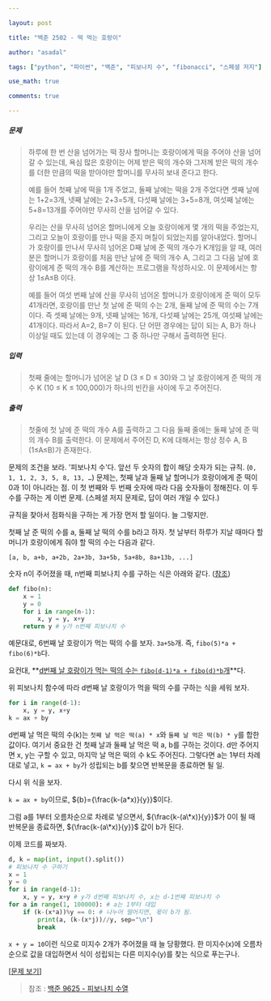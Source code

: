 ```yaml
---

layout: post

title: "백준 2502 - 떡 먹는 호랑이"

author: "asadal"

tags: ["python", "파이썬", "백준", "피보나치 수", "fibonacci", "스페셜 저지"]

use_math: true

comments: true

---
```


##### 문제

> 하루에 한 번 산을 넘어가는 떡 장사 할머니는 호랑이에게 떡을 주어야 산을 넘어갈 수 있는데, 욕심 많은 호랑이는 어제 받은 떡의 개수와 그저께 받은 떡의 개수를 더한 만큼의 떡을 받아야만 할머니를 무사히 보내 준다고 한다. 
>
> 예를 들어 첫째 날에 떡을 1개 주었고, 둘째 날에는 떡을 2개 주었다면 셋째 날에는 1+2=3개, 넷째 날에는 2+3=5개, 다섯째 날에는 3+5=8개, 여섯째 날에는 5+8=13개를 주어야만 무사히 산을 넘어갈 수 있다. 
>
> 우리는 산을 무사히 넘어온 할머니에게 오늘 호랑이에게 몇 개의 떡을 주었는지, 그리고 오늘이 호랑이를 만나 떡을 준지 며칠이 되었는지를 알아내었다. 할머니가 호랑이를 만나서 무사히 넘어온 D째 날에 준 떡의 개수가 K개임을 알 때, 여러분은 할머니가 호랑이를 처음 만난 날에  준 떡의 개수 A, 그리고 그 다음 날에 호랑이에게 준 떡의 개수 B를 계산하는 프로그램을 작성하시오. 이 문제에서는 항상 1≤A≤B 이다.  
>
> 예를 들어 여섯 번째 날에 산을 무사히 넘어온 할머니가 호랑이에게 준 떡이 모두 41개라면, 호랑이를 만난 첫 날에 준 떡의 수는 2개, 둘째 날에 준 떡의 수는 7개이다. 즉 셋째 날에는 9개, 넷째 날에는 16개, 다섯째 날에는 25개, 여섯째  날에는 41개이다. 따라서 A=2, B=7 이 된다. 단 어떤 경우에는 답이 되는 A, B가 하나 이상일 때도 있는데 이 경우에는 그 중 하나만 구해서 출력하면 된다.

##### 입력

> 첫째 줄에는 할머니가 넘어온 날 D (3 ≤ D ≤ 30)와 그 날 호랑이에게 준 떡의 개수 K (10 ≤ K ≤ 100,000)가 하나의 빈칸을 사이에 두고 주어진다. 

##### 출력

> 첫줄에 첫 날에 준 떡의 개수 A를 출력하고 그 다음 둘째 줄에는 둘째 날에 준 떡의 개수 B를 출력한다. 이 문제에서 주어진 D, K에 대해서는 항상 정수 A, B (1≤A≤B)가 존재한다. 

문제의 조건을 보라. '피보나치 수'다. 앞선 두 숫자의 합이 해당 숫자가 되는 규칙. (`0, 1, 1, 2, 3, 5, 8, 13, …`) 문제는, 첫째 날과 둘째 날 할머니가  호랑이에게 준 떡이 0과 1이 아니라는 점. 이 첫 번째와 두 번째 숫자에 따라 다음 숫자들이 정해진다. 이 두 수를 구하는 게 이번 문제. (스페셜 저지 문제로, 답이 여러 개일 수 있다.)

규칙을 찾아서 점화식을 구하는 게 가장 먼저 할 일이다. 늘 그렇지만.

첫째 날 준 떡의 수를 a, 둘째 날 떡의 수를 b라고 하자. 첫 날부터 하루가 지날 때마다 할머니가 호랑이에게 줘야 할 떡의 수는 다음과 같다.

`[a, b, a+b, a+2b, 2a+3b, 3a+5b, 5a+8b, 8a+13b, ...]`

숫자 n이 주어졌을 때, n번째 피보나치 수를 구하는 식은 아래와 같다. ([참조](https://asadal.github.io/2020-12-22-fibonacci/))

```python
def fibo(n):
	x = 1
	y = 0
	for i in range(n-1):
    	x, y = y, x+y
	return y # y가 n번째 피보나치 수
```

예문대로, 6번째 날 호랑이가 먹는 떡의 수를 보자. `3a+5b`개. 즉, `fibo(5)*a + fibo(6)*b`다. 

요컨대, **<u>d번째 날 호랑이가 먹는 떡의 수는 `fibo(d-1)*a + fibo(d)*b`개</u>**다. 

위 피보나치 함수에 따라 d번째 날 호랑이가 먹을 떡의 수를 구하는 식을 세워 보자.

```python
for i in range(d-1):
    x, y = y, x+y
k = ax + by
```

d번째 날 먹은 떡의 수(k)는 `첫째 날 먹은 떡(a) * x`와 `둘째 날 먹은 떡(b) * y`를 합한 값이다. 여기서 중요한 건 첫째 날과 둘째 날 먹은 떡 a, b를 구하는 것이다. d만 주어지면 x, y는 구할 수 있고, 마지막 날 먹은 떡의 수 k도 주어진다. 그렇다면 a는 1부터 차례대로 넣고, `k = ax + by`가 성립되는 b를 찾으면 반복문을 종료하면 될 일.

다시 위 식을 보자.

`k = ax + by`이므로, ${b}={\frac{k-(a*x)}{y}}$이다. 

그럼 a를 1부터 오름차순으로 차례로 넣으면서, ${\frac{k-(a\*x)}{y}}$가 0이 될 때 반복문을 종료하면, ${\frac{k-(a\*x)}{y}}$ 값이 b가 된다.

이제 코드를 짜보자.

```python
d, k = map(int, input().split())
# 피보나치 수 구하기
x = 1
y = 0
for i in range(d-1):
    x, y = y, x+y # y가 d번째 피보나치 수, x는 d-1번째 피보나치 수
for a in range(1, 100000): # a는 1부터 대입
    if (k-(x*a))%y == 0: # 나누어 떨어지면, 몫이 b가 됨.
        print(a, (k-(x*j))//y, sep="\n")
        break
```

`x + y = 10`이런 식으로 미지수 2개가 주어졌을 때 늘 당황했다. 한 미지수(x)에 오름차순으로 값을 대입하면서 식이 성립되는 다른 미지수(y)를 찾는 식으로 푸는구나.

[[문제 보기](https://www.acmicpc.net/problem/2502)]

> 참조 : [백준 9625 - 피보나치 수열](https://asadal.github.io/2020-12-22-fibonacci/)
